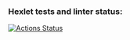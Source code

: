 ### Hexlet tests and linter status:
[![Actions Status](https://github.com/DenisDVM/devops-for-programmers-project-74/actions/workflows/hexlet-check.yml/badge.svg)](https://github.com/DenisDVM/devops-for-programmers-project-74/actions)